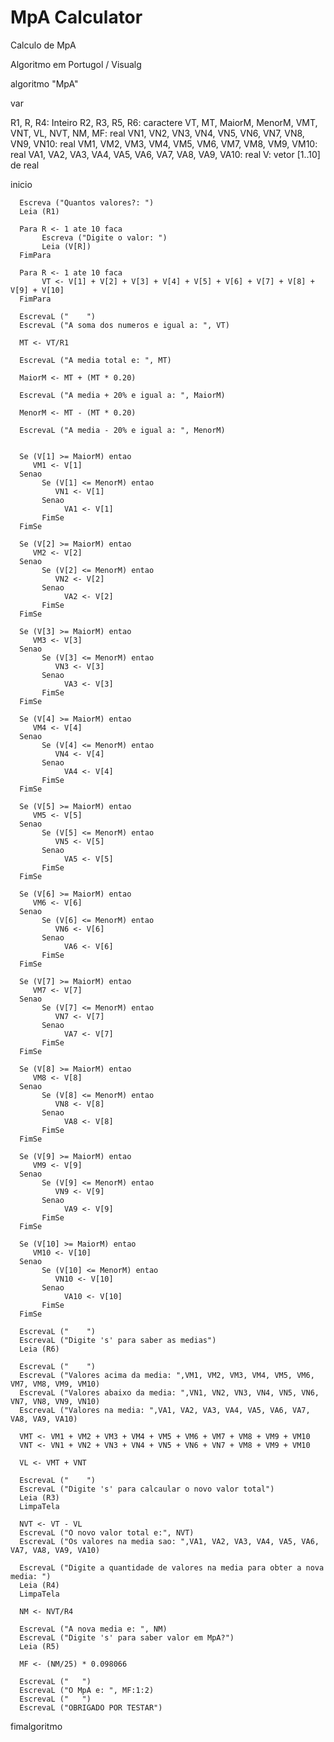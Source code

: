 # MpA Calculator
 Calculo de MpA
 
 Algoritmo em Portugol / Visualg

 algoritmo "MpA"

var

   R1, R, R4: Inteiro
   R2, R3, R5, R6: caractere
   VT, MT, MaiorM, MenorM, VMT, VNT, VL, NVT, NM, MF: real
   VN1, VN2, VN3, VN4, VN5, VN6, VN7, VN8, VN9, VN10: real
   VM1, VM2, VM3, VM4, VM5, VM6, VM7, VM8, VM9, VM10: real
   VA1, VA2, VA3, VA4, VA5, VA6, VA7, VA8, VA9, VA10: real
   V: vetor [1..10] de real

inicio

      Escreva ("Quantos valores?: ")
      Leia (R1)

      Para R <- 1 ate 10 faca
           Escreva ("Digite o valor: ")
           Leia (V[R])
      FimPara
      
      Para R <- 1 ate 10 faca
           VT <- V[1] + V[2] + V[3] + V[4] + V[5] + V[6] + V[7] + V[8] + V[9] + V[10]
      FimPara

      EscrevaL ("    ")
      EscrevaL ("A soma dos numeros e igual a: ", VT)
      
      MT <- VT/R1

      EscrevaL ("A media total e: ", MT)
      
      MaiorM <- MT + (MT * 0.20)
      
      EscrevaL ("A media + 20% e igual a: ", MaiorM)
      
      MenorM <- MT - (MT * 0.20)
      
      EscrevaL ("A media - 20% e igual a: ", MenorM)


      Se (V[1] >= MaiorM) entao
         VM1 <- V[1]
      Senao
           Se (V[1] <= MenorM) entao
              VN1 <- V[1]
           Senao
                VA1 <- V[1]
           FimSe
      FimSe

      Se (V[2] >= MaiorM) entao
         VM2 <- V[2]
      Senao
           Se (V[2] <= MenorM) entao
              VN2 <- V[2]
           Senao
                VA2 <- V[2]
           FimSe
      FimSe

      Se (V[3] >= MaiorM) entao
         VM3 <- V[3]
      Senao
           Se (V[3] <= MenorM) entao
              VN3 <- V[3]
           Senao
                VA3 <- V[3]
           FimSe
      FimSe
           
      Se (V[4] >= MaiorM) entao
         VM4 <- V[4]
      Senao
           Se (V[4] <= MenorM) entao
              VN4 <- V[4]
           Senao
                VA4 <- V[4]
           FimSe
      FimSe

      Se (V[5] >= MaiorM) entao
         VM5 <- V[5]
      Senao
           Se (V[5] <= MenorM) entao
              VN5 <- V[5]
           Senao
                VA5 <- V[5]
           FimSe
      FimSe
      
      Se (V[6] >= MaiorM) entao
         VM6 <- V[6]
      Senao
           Se (V[6] <= MenorM) entao
              VN6 <- V[6]
           Senao
                VA6 <- V[6]
           FimSe
      FimSe

      Se (V[7] >= MaiorM) entao
         VM7 <- V[7]
      Senao
           Se (V[7] <= MenorM) entao
              VN7 <- V[7]
           Senao
                VA7 <- V[7]
           FimSe
      FimSe

      Se (V[8] >= MaiorM) entao
         VM8 <- V[8]
      Senao
           Se (V[8] <= MenorM) entao
              VN8 <- V[8]
           Senao
                VA8 <- V[8]
           FimSe
      FimSe

      Se (V[9] >= MaiorM) entao
         VM9 <- V[9]
      Senao
           Se (V[9] <= MenorM) entao
              VN9 <- V[9]
           Senao
                VA9 <- V[9]
           FimSe
      FimSe

      Se (V[10] >= MaiorM) entao
         VM10 <- V[10]
      Senao
           Se (V[10] <= MenorM) entao
              VN10 <- V[10]
           Senao
                VA10 <- V[10]
           FimSe
      FimSe
      
      EscrevaL ("    ")
      EscrevaL ("Digite 's' para saber as medias")
      Leia (R6)
      
      EscrevaL ("    ")
      EscrevaL ("Valores acima da media: ",VM1, VM2, VM3, VM4, VM5, VM6, VM7, VM8, VM9, VM10)
      EscrevaL ("Valores abaixo da media: ",VN1, VN2, VN3, VN4, VN5, VN6, VN7, VN8, VN9, VN10)
      EscrevaL ("Valores na media: ",VA1, VA2, VA3, VA4, VA5, VA6, VA7, VA8, VA9, VA10)
      
      VMT <- VM1 + VM2 + VM3 + VM4 + VM5 + VM6 + VM7 + VM8 + VM9 + VM10
      VNT <- VN1 + VN2 + VN3 + VN4 + VN5 + VN6 + VN7 + VM8 + VM9 + VM10
      
      VL <- VMT + VNT

      EscrevaL ("    ")
      EscrevaL ("Digite 's' para calcaular o novo valor total")
      Leia (R3)
      LimpaTela
      
      NVT <- VT - VL
      EscrevaL ("O novo valor total e:", NVT)
      EscrevaL ("Os valores na media sao: ",VA1, VA2, VA3, VA4, VA5, VA6, VA7, VA8, VA9, VA10)

      EscrevaL ("Digite a quantidade de valores na media para obter a nova media: ")
      Leia (R4)
      LimpaTela
      
      NM <- NVT/R4
      
      EscrevaL ("A nova media e: ", NM)
      EscrevaL ("Digite 's' para saber valor em MpA?")
      Leia (R5)
      
      MF <- (NM/25) * 0.098066

      EscrevaL ("   ")
      EscrevaL ("O MpA e: ", MF:1:2)
      EscrevaL ("   ")
      EscrevaL ("OBRIGADO POR TESTAR")
      
fimalgoritmo




